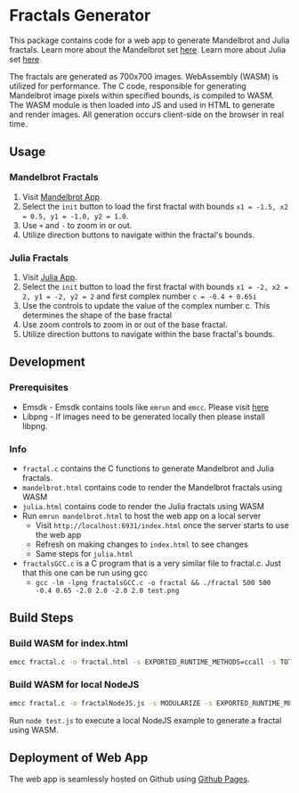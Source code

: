 # Fractals Generator

This package contains code for a web app to generate Mandelbrot and Julia fractals. Learn more about the Mandelbrot set [here](https://en.wikipedia.org/wiki/Mandelbrot_set). Learn more about Julia set [here](https://en.wikipedia.org/wiki/Julia_set)

The fractals are generated as 700x700 images. WebAssembly (WASM) is utilized for performance. The C code, responsible for generating Mandelbrot image pixels within specified bounds, is compiled to WASM. The WASM module is then loaded into JS and used in HTML to generate and render images. All generation occurs client-side on the browser in real time.

## Usage

### Mandelbrot Fractals

1. Visit [Mandelbrot App](https://raomayurs.github.io/mandelbrotFractalGeneratorWebApp/mandelbrot.html).
2. Select the `init` button to load the first fractal with bounds `x1 = -1.5, x2 = 0.5, y1 = -1.0, y2 = 1.0`.
3. Use `+` and `-` to zoom in or out.
4. Utilize direction buttons to navigate within the fractal's bounds.

### Julia Fractals

1. Visit [Julia App](https://raomayurs.github.io/mandelbrotFractalGeneratorWebApp/julia.html).
2. Select the `init` button to load the first fractal with bounds `x1 = -2, x2 = 2, y1 = -2, y2 = 2` and first complex number `c = -0.4 + 0.65i`
3. Use the controls to update the value of the complex number c. This determines the shape of the base fractal
4. Use zoom controls to zoom in or out of the base fractal.
5. Utilize direction buttons to navigate within the base fractal's bounds.


## Development

### Prerequisites
- Emsdk - Emsdk contains tools like `emrun` and `emcc`. Please visit [here](https://emscripten.org/docs/getting_started/downloads.html)
- Libpng - If images need to be generated locally then please install libpng. 

### Info

- `fractal.c` contains the C functions to generate Mandelbrot and Julia fractals. 
- `mandelbrot.html` contains code to render the Mandelbrot fractals using WASM
- `julia.html` contains code to render the Julia fractals using WASM
- Run `emrun mandelbrot.html` to host the web app on a local server
    - Visit `http://localhost:6931/index.html` once the server starts to use the web app
    - Refresh on making changes to `index.html` to see changes
    - Same steps for `julia.html`
- `fractalsGCC.c` is a C program that is a very similar file to fractal.c. Just that this one can be run using gcc
    - `gcc -lm -lpng fractalsGCC.c -o fractal && ./fractal 500 500 -0.4 0.65 -2.0 2.0 -2.0 2.0 test.png`

## Build Steps

### Build WASM for index.html

```bash
emcc fractal.c -o fractal.html -s EXPORTED_RUNTIME_METHODS=ccall -s TOTAL_STACK=15mb
```

### Build WASM for local NodeJS

```bash
emcc fractal.c -o fractalNodeJS.js -s MODULARIZE -s EXPORTED_RUNTIME_METHODS=ccall -s TOTAL_STACK=15mb
```
Run `node test.js` to execute a local NodeJS example to generate a fractal using WASM.

## Deployment of Web App

The web app is seamlessly hosted on Github using [Github Pages](https://pages.github.com).
